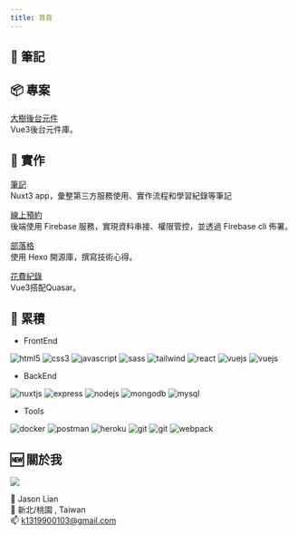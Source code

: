 ```yaml
---
title: 首頁
---
```

##  :date: 筆記
<recent-list />

## :package: 專案 

[大樹後台元件](https://lian0103.github.io/vue-ui/#/gt/a-i/avatar)     
Vue3後台元件庫。

## :construction_worker: 實作 

[筆記](https://nuxt3-notes.vercel.app/)  
Nuxt3 app，彙整第三方服務使用、實作流程和學習紀錄等筆記

[線上預約](https://book-service.firebaseapp.com/#/)  
後端使用 Firebase 服務，實現資料串接、權限管控，並透過 Firebase cli 佈署。

[部落格](https://hexo-blog-2de2a.web.app/)  
使用 Hexo 開源庫，撰寫技術心得。

[花費紀錄](https://account-app-f70c0.web.app/#/)  
Vue3搭配Quasar。

## :tada: 累積 

- FrontEnd
<p align="left" class='left'>
    <img src="https://raw.githubusercontent.com/devicons/devicon/master/icons/html5/html5-original-wordmark.svg" alt="html5" />
    <img src="https://raw.githubusercontent.com/devicons/devicon/master/icons/css3/css3-original-wordmark.svg" alt="css3" />
    <img src="https://raw.githubusercontent.com/devicons/devicon/master/icons/javascript/javascript-original.svg" alt="javascript" /> 
    <img src="https://raw.githubusercontent.com/devicons/devicon/master/icons/sass/sass-original.svg" alt="sass" />
    <img src="https://www.vectorlogo.zone/logos/tailwindcss/tailwindcss-icon.svg" alt="tailwind" />
    <img src="https://raw.githubusercontent.com/devicons/devicon/master/icons/react/react-original-wordmark.svg" alt="react" /> 
    <img src="https://raw.githubusercontent.com/devicons/devicon/master/icons/vuejs/vuejs-original-wordmark.svg" alt="vuejs" />
    <img src="https://i.imgur.com/KCqn69X.png" alt="vuejs" />
</p>

- BackEnd
<p align="left" class='left'>
    <img src="https://www.vectorlogo.zone/logos/nuxtjs/nuxtjs-icon.svg" alt="nuxtjs" /> 
    <img src="https://raw.githubusercontent.com/devicons/devicon/master/icons/express/express-original-wordmark.svg" alt="express" />    
    <img src="https://raw.githubusercontent.com/devicons/devicon/master/icons/nodejs/nodejs-original-wordmark.svg" alt="nodejs" />
    <img src="https://raw.githubusercontent.com/devicons/devicon/master/icons/mongodb/mongodb-original-wordmark.svg" alt="mongodb" />
    <img src="https://raw.githubusercontent.com/devicons/devicon/master/icons/mysql/mysql-original-wordmark.svg" alt="mysql" />
</p>

- Tools
<p align="left" class='left'> 
    <img src="https://raw.githubusercontent.com/devicons/devicon/master/icons/docker/docker-original-wordmark.svg" alt="docker" />
    <img src="https://www.vectorlogo.zone/logos/getpostman/getpostman-icon.svg" alt="postman" />
    <img src="https://www.vectorlogo.zone/logos/heroku/heroku-icon.svg" alt="heroku" />
    <img src="https://www.vectorlogo.zone/logos/git-scm/git-scm-icon.svg" alt="git" /> 
    <img src="https://www.vectorlogo.zone/logos/firebase/firebase-icon.svg" alt="git" /> 
    <img src="https://raw.githubusercontent.com/devicons/devicon/d00d0969292a6569d45b06d3f350f463a0107b0d/icons/webpack/webpack-original-wordmark.svg" alt="webpack" />
</p>


## :new: 關於我 

![](./.vuepress/public/images/cat.jpg)

:boy: Jason Lian     
:house_with_garden: 新北/桃園 , Taiwan     
:mailbox: k1319900103@gmail.com    

